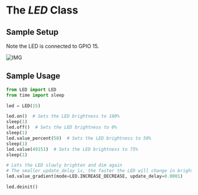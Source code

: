 # The *LED* Class

## Sample Setup

Note the LED is connected to GPIO 15.

![IMG](https://projects-static.raspberrypi.org/projects/getting-started-with-the-pico/725a421f3b51a5674c539d6953db5f1892509475/en/images/single_LED.png)

## Sample Usage

```python
from LED import LED
from time import sleep

led = LED(15)

led.on()  # Sets the LED brightness to 100%
sleep(1)
led.off()  # Sets the LED brightness to 0%
sleep(1)
led.value_percent(50)  # Sets the LED brightness to 50%
sleep(1)
led.value(49151)  # Sets the LED brightness to 75%
sleep(1)

# Lets the LED slowly brighten and dim again
# The smaller update_delay is, the faster the LED will change in brightness
led.value_gradient(mode=LED.INCREASE_DECREASE, update_delay=0.0001)

led.deinit()

```

